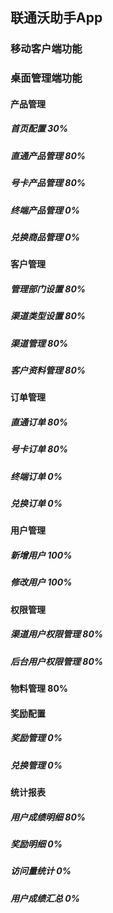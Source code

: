 ## 联通沃助手App

### 移动客户端功能

### 桌面管理端功能

#### 产品管理
##### 首页配置 30%
##### 直通产品管理 80%
##### 号卡产品管理 80%
##### 终端产品管理 0%
##### 兑换商品管理 0%

#### 客户管理
##### 管理部门设置 80%
##### 渠道类型设置 80%
##### 渠道管理 80%
##### 客户资料管理 80%

#### 订单管理
##### 直通订单 80%
##### 号卡订单 80%
##### 终端订单 0%
##### 兑换订单 0%

#### 用户管理
##### 新增用户 100%
##### 修改用户 100%
#### 权限管理
##### 渠道用户权限管理 80%
##### 后台用户权限管理 80%
#### 物料管理 80%
#### 奖励配置
##### 奖励管理 0%
##### 兑换管理 0%

#### 统计报表
##### 用户成绩明细 80%
##### 奖励明细 0%
##### 访问量统计 0%
##### 用户成绩汇总 0%
